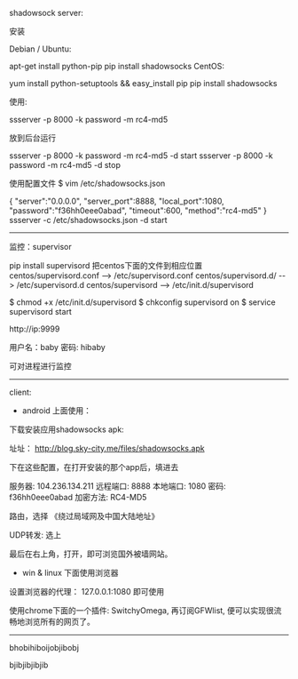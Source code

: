 shadowsock server: 

安装

Debian / Ubuntu:

apt-get install python-pip
pip install shadowsocks
CentOS:

yum install python-setuptools && easy_install pip
pip install shadowsocks

使用:

ssserver -p 8000 -k password -m rc4-md5

放到后台运行

ssserver -p 8000 -k password -m rc4-md5 -d start
ssserver -p 8000 -k password -m rc4-md5 -d stop

使用配置文件
$ vim /etc/shadowsocks.json

{
    "server":"0.0.0.0",
    "server_port":8888,
    "local_port":1080,
    "password":"f36hh0eee0abad",
    "timeout":600,
    "method":"rc4-md5"
}
ssserver -c /etc/shadowsocks.json -d start

--------------------------------------------------------------------------------

监控：supervisor

pip install supervisord
把centos下面的文件到相应位置
centos/supervisord.conf --> /etc/supervisord.conf
centos/supervisord.d/ --> /etc/supervisord.d
centos/supervisord --> /etc/init.d/supervisord

$ chmod +x /etc/init.d/supervisord
$ chkconfig supervisord on
$ service supervisord start 

http://ip:9999

用户名：baby
密码: hibaby

可对进程进行监控

--------------------------------------------------------------------------------


client:

* android 上面使用： 

下载安装应用shadowsocks apk: 

址址： http://blog.sky-city.me/files/shadowsocks.apk


下在这些配置，在打开安装的那个app后，填进去

服务器: 104.236.134.211
远程端口: 8888
本地端口: 1080
密码:  f36hh0eee0abad
加密方法: RC4-MD5

路由，选择 《绕过局域网及中国大陆地址》

UDP转发: 选上

最后在右上角，打开，即可浏览国外被墙网站。


* win & linux 下面使用浏览器

设置浏览器的代理：
127.0.0.1:1080
即可使用


使用chrome下面的一个插件: SwitchyOmega, 再订阅GFWlist, 便可以实现很流畅地浏览所有的网页了。



--------------------------------------------------------------------------------

bhobihiboijobjibobj


bjibjibjibjib